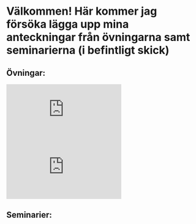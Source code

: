 # Välkommen! Här kommer jag försöka lägga upp mina anteckningar från övningarna samt seminarierna (i befintligt skick)
## Övningar:
<embed src="https://sumanbogati.github.io/sample.pdf" type="application/pdf" />
<embed src="https://sumanbogati.github.io/sample.pdf" type="application/pdf" />

## Seminarier: 
